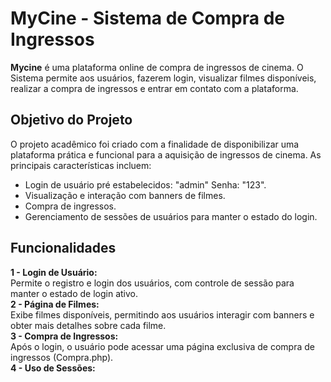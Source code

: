 # MyCine - Sistema de Compra de Ingressos
**Mycine** é uma plataforma online de compra de ingressos de cinema. O Sistema permite aos usuários, fazerem login, visualizar filmes disponíveis, realizar a compra de ingressos e entrar em contato com a plataforma.

## Objetivo do Projeto

O projeto acadêmico foi criado com a finalidade de disponibilizar uma plataforma prática e funcional para a aquisição de ingressos de cinema. As principais características incluem:
* Login de usuário pré estabelecidos: "admin" Senha: "123".
* Visualização e interação com banners de filmes.
* Compra de ingressos.
* Gerenciamento de sessões de usuários para manter o estado do login.

## Funcionalidades
**1 - Login de Usuário:**  
  Permite o registro e login dos usuários, com controle de sessão para manter o estado de login ativo.  
**2 - Página de Filmes:**  
  Exibe filmes disponíveis, permitindo aos usuários interagir com banners e obter mais detalhes sobre cada filme.  
**3 - Compra de Ingressos:**  
  Após o login, o usuário pode acessar uma página exclusiva de compra de ingressos (Compra.php).  
**4 - Uso de Sessões:**  



